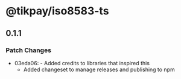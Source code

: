 # @tikpay/iso8583-ts

## 0.1.1

### Patch Changes

- 03eda06: - Added credits to libraries that inspired this
  - Added changeset to manage releases and publishing to npm
